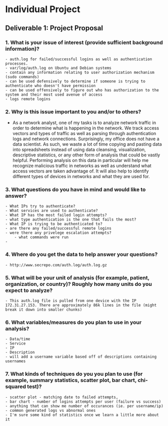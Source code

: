 # Individual Project
## Deliverable 1: Project Proposal
### 1. What is your issue of interest (provide sufficient background information)?
    - auth.log for failed/successful logins as well as authentication processes.
    - var/log/auth.log on Ubuntu and Debian systems
    - contain any information relating to user authorization mechanism (sudo commands)
    - can be used defensively to determine if someone is trying to authenticate who doesn't have permission
    - can be used offensively to figure out who has authorization to the system and their most used avenue of access
    - logs remote logins

### 2. Why is this issue important to you and/or to others?
- As a network analyst, one of my tasks is to analyze network traffic in order to determine what is happening in the network. We track access vectors and types of traffic as well as parsing through authentication logs and network connections. Surprisingly, my office does not have a data scientist. As such, we waste a lot of time copying and pasting data into spreadsheets instead of using data cleansing, visualization, descriptive statistics, or any other form of analysis that could be vastly helpful. Performing analysis on this data in particular will help me recognize malicious traffic in networks as well as understand what access vectors are taken advantage of. It will also help to identify different types of devices in networks and what they are used for.

### 3. What questions do you have in mind and would like to answer?
    - What IPs try to authenticate?
    - What services are used to authenticate?
    - What IP has the most failed login attempts?
    - what type authentication is the one that fails the most?
    - What IP is trying to be authenticated to?
    - are there any failed/successful remote logins
    - were there any privelege escalation attempts?
        - what commands were run
    - 

### 4. Where do you get the data to help answer your questions?
    - http://www.secrepo.com/auth.log/auth.log.gz

### 5. What will be your unit of analysis (for example, patient, organization, or country)? Roughly how many units do you expect to analyze?
    - This auth.log file is pulled from one device with the IP 172.31.27.153. There are approximately 86k lines in the file (might break it down into smaller chunks)

### 6. What variables/measures do you plan to use in your analysis?
    - Data/time
    - Service
    - IP
    - Description
    - will add a username variable based off of descriptions containing usernames

### 7. What kinds of techniques do you you plan to use (for example, summary statistics, scatter plot, bar chart, chi-squared test)?
    - scatter plot - matching date to failed attempts,
    - bar chart - number of logins attempts per user (failure vs success)
    - anything that can show me number of occurances (ie. per username/ip)
    - common generated logs vs abnormal ones
    - I'm sure some kind of statistics once we learn a little more about it

